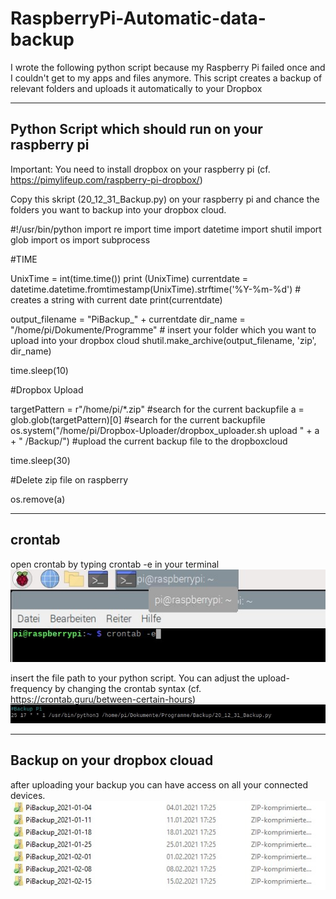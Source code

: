# RaspberryPi-Automatic-data-backup
I wrote the following python script because my Raspberry Pi failed once and I couldn't get to my apps and files anymore. This script creates a backup of relevant folders and uploads it automatically to your Dropbox



---
## Python Script which should run on your raspberry pi

Important: You need to install dropbox on your raspberry pi (cf. https://pimylifeup.com/raspberry-pi-dropbox/)

Copy this skript (20_12_31_Backup.py) on your raspberry pi and chance the folders you want to backup into your dropbox cloud.



#!/usr/bin/python
import re
import time
import datetime
import shutil
import glob
import os
import subprocess

#TIME

UnixTime = int(time.time())
print (UnixTime)
currentdate = datetime.datetime.fromtimestamp(UnixTime).strftime('%Y-%m-%d') # creates a string with current date 
print(currentdate)


output_filename = "PiBackup_" + currentdate
dir_name = "/home/pi/Dokumente/Programme" # insert your folder which you want to upload into your dropbox cloud
shutil.make_archive(output_filename, 'zip', dir_name)

time.sleep(10)


#Dropbox Upload

targetPattern = r"/home/pi/*.zip" #search for the current backupfile
a = glob.glob(targetPattern)[0] #search for the current backupfile
os.system("/home/pi/Dropbox-Uploader/dropbox_uploader.sh upload " + a + " /Backup/") #upload the current backup file to the dropboxcloud

time.sleep(30)

#Delete zip file on raspberry 

os.remove(a)



---
## crontab 


open crontab by typing crontab -e in your terminal
<img src= "images/00 rasp crontab.jpg" width="800">

insert the file path to your python script. You can adjust the upload-frequency by changing the crontab syntax (cf. https://crontab.guru/between-certain-hours)
<img src= "images/01 rasp crontab.jpg" width="800">


---
## Backup on your dropbox clouad
after uploading your backup you can have access on all your connected devices.
<img src= "images/02 uploads.jpg" width="800">



